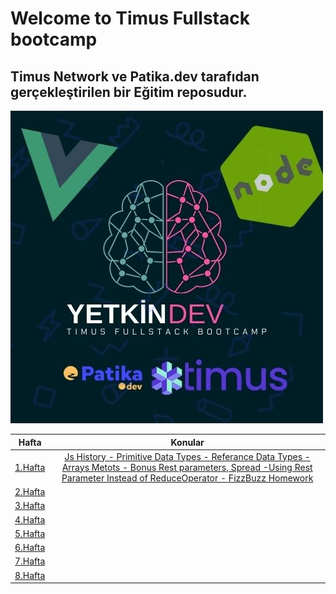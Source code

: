 # Welcome to Timus Fullstack bootcamp

## Timus Network ve Patika.dev tarafıdan gerçekleştirilen bir Eğitim reposudur.

<img src="Assets/Main.jpg" alt="">

|             Hafta             |                                                                                         Konular                                                                                          |
| :---------------------------: | :--------------------------------------------------------------------------------------------------------------------------------------------------------------------------------------: |
| [1.Hafta](./Hafta1/Readme.md) | [Js History - Primitive Data Types - Referance Data Types - Arrays Metots - Bonus Rest parameters, Spread -Using Rest Parameter Instead of ReduceOperator - FizzBuzz Homework ](1.Hafta) |
|      [2.Hafta](#week-2)       |                                                                                       [ ](#week-2)                                                                                       |
|      [3.Hafta](#week-3)       |                                                                                       [ ](#week-3)                                                                                       |
|      [4.Hafta](#week-4)       |                                                                                       [ ](#week-4)                                                                                       |
|      [5.Hafta](#week-5)       |                                                                                       [ ](#week-5)                                                                                       |
|      [6.Hafta](#week-6)       |                                                                                       [ ](#week-6)                                                                                       |
|      [7.Hafta](#week-7)       |                                                                                       [ ](#week-7)                                                                                       |
|      [8.Hafta](#week-8)       |                                                                                       [ ](#week-8)                                                                                       |
